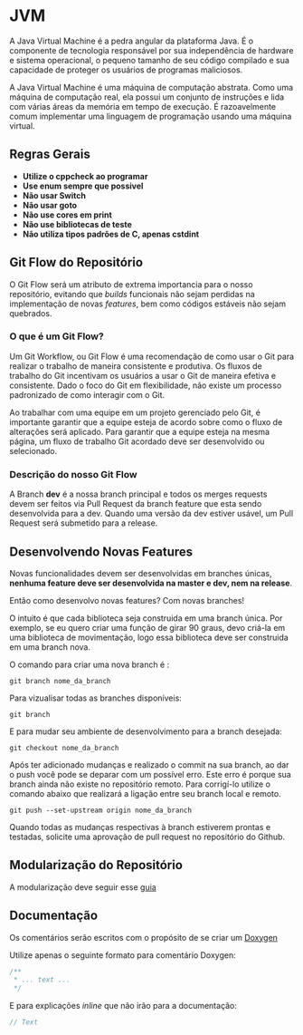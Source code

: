 # JVM

A Java Virtual Machine é a pedra angular da plataforma Java. É o componente de tecnologia responsável por sua independência de hardware e sistema operacional, o pequeno tamanho de seu código compilado e sua capacidade de proteger os usuários de programas maliciosos.

A Java Virtual Machine é uma máquina de computação abstrata. Como uma máquina de computação real, ela possui um conjunto de instruções e lida com várias áreas da memória em tempo de execução. É razoavelmente comum implementar uma linguagem de programação usando uma máquina virtual.

## Regras Gerais

* **Utilize o cppcheck ao programar**
* **Use enum sempre que possivel**
* **Não usar Switch**
* **Não usar goto**
* **Não use cores em print**
* **Não use bibliotecas de teste**
* **Não utiliza tipos padrões de C, apenas cstdint**

## Git Flow do Repositório

O Git Flow será um atributo de extrema importancia para o nosso repositório, evitando que _builds_ funcionais não sejam perdidas na implementação de novas _features_, bem como códigos estáveis não sejam quebrados.

### O que é um Git Flow?

Um Git Workflow, ou Git Flow é uma recomendação de como usar o Git para realizar o trabalho de maneira consistente e produtiva. Os fluxos de trabalho do Git incentivam os usuários a usar o Git de maneira efetiva e consistente. Dado o foco do Git em flexibilidade, não existe um processo padronizado de como interagir com o Git.

Ao trabalhar com uma equipe em um projeto gerenciado pelo Git, é importante garantir que a equipe esteja de acordo sobre como o fluxo de alterações será aplicado. Para garantir que a equipe esteja na mesma página, um fluxo de trabalho Git acordado deve ser desenvolvido ou selecionado.

### Descrição do nosso Git Flow

A Branch **dev** é a nossa branch principal e todos os merges requests devem ser feitos via Pull Request da branch feature que esta sendo desenvolvida para a dev. Quando uma versão da dev estiver usável, um Pull Request será submetido para a release.

## Desenvolvendo Novas Features

Novas funcionalidades devem ser desenvolvidas em branches únicas, **nenhuma feature deve ser desenvolvida na master e dev, nem na release**.

Então como desenvolvo novas features? Com novas branches!

O intuito é que cada biblioteca seja construida em uma branch única. Por exemplo, se eu quero criar uma função de girar 90 graus, devo criá-la em uma biblioteca de movimentação, logo essa biblioteca deve ser construida em uma branch nova.

O comando para criar uma nova branch é :

```git
git branch nome_da_branch
```

Para vizualisar todas as branches disponíveis:

```git
git branch
```

E para mudar seu ambiente de desenvolvimento para a branch desejada:
```git
git checkout nome_da_branch
````

Após ter adicionado mudanças e realizado o commit na sua branch, ao dar o push você pode se deparar com um possível erro. Este erro é porque sua branch ainda não existe no repositório remoto. Para corrigí-lo utilize o comando abaixo que realizará a ligação entre seu branch local e remoto.
````git
git push --set-upstream origin nome_da_branch
````

Quando todas as mudanças respectivas à branch estiverem prontas e testadas, solicite uma aprovação de pull request no repositório do Github.

## Modularização do Repositório

A modularização deve seguir esse [guia](https://hiltmon.com/blog/2013/07/03/a-simple-c-plus-plus-project-structure/)

## Documentação 

Os comentários serão escritos com o propósito de se criar um [Doxygen](http://www.doxygen.nl/manual/docblocks.html)

Utilize apenas o seguinte formato para comentário Doxygen:
```c
/**
 * ... text ...
 */
 ```
 
 E para explicações _inline_ que não irão para a documentação:
 ```c
 // Text
 ```
